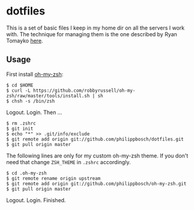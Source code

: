 dotfiles
========

This is a set of basic files I keep in my home dir on all the servers 
I work with. The technique for managing them is the one described by
Ryan Tomayko [here](https://github.com/rtomayko/dotfiles#readme).

Usage
-----

First install [oh-my-zsh](https://github.com/robbyrussell/oh-my-zsh):

    $ cd $HOME
    $ curl -L https://github.com/robbyrussell/oh-my-zsh/raw/master/tools/install.sh | sh
    $ chsh -s /bin/zsh

Logout. Login. Then …

    $ rm .zshrc
    $ git init
    $ echo "*" >> .git/info/exclude
    $ git remote add origin git://github.com/philippbosch/dotfiles.git
    $ git pull origin master

The following lines are only for my custom oh-my-zsh theme. If you don't 
need that change `ZSH_THEME` in `.zshrc` accordingly.

    $ cd .oh-my-zsh
    $ git remote rename origin upstream
    $ git remote add origin git://github.com/philippbosch/oh-my-zsh.git
    $ git pull origin master

Logout. Login. Finished.
